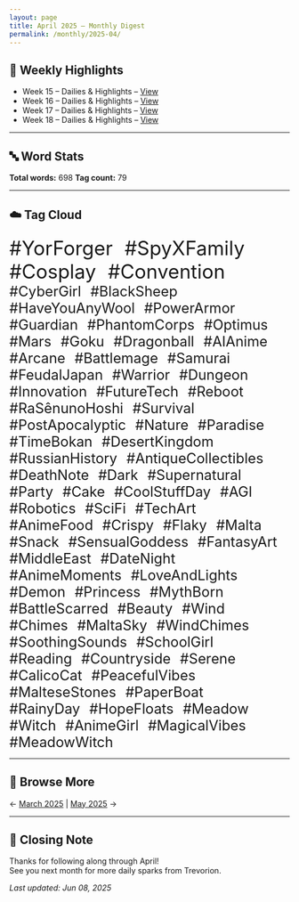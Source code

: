 ```yaml
---
layout: page
title: April 2025 – Monthly Digest
permalink: /monthly/2025-04/
---
```


## 📅 Weekly Highlights

- Week 15 – Dailies & Highlights – [View](/2025/04/07/week-15.html)
- Week 16 – Dailies & Highlights – [View](/2025/04/14/week-16.html)
- Week 17 – Dailies & Highlights – [View](/2025/04/21/week-17.html)
- Week 18 – Dailies & Highlights – [View](/2025/04/28/week-18.html)

---

## 🔤 Word Stats

**Total words:** 698
**Tag count:** 79

---

## ☁️ Tag Cloud

<span style="font-size: 2.5em; margin-right: 0.5em;">#YorForger</span>
<span style="font-size: 2.5em; margin-right: 0.5em;">#SpyXFamily</span>
<span style="font-size: 2.5em; margin-right: 0.5em;">#Cosplay</span>
<span style="font-size: 2.5em; margin-right: 0.5em;">#Convention</span>
<span style="font-size: 1.8em; margin-right: 0.5em;">#CyberGirl</span>
<span style="font-size: 1.8em; margin-right: 0.5em;">#BlackSheep</span>
<span style="font-size: 1.8em; margin-right: 0.5em;">#HaveYouAnyWool</span>
<span style="font-size: 1.8em; margin-right: 0.5em;">#PowerArmor</span>
<span style="font-size: 1.8em; margin-right: 0.5em;">#Guardian</span>
<span style="font-size: 1.8em; margin-right: 0.5em;">#PhantomCorps</span>
<span style="font-size: 1.8em; margin-right: 0.5em;">#Optimus</span>
<span style="font-size: 1.8em; margin-right: 0.5em;">#Mars</span>
<span style="font-size: 1.8em; margin-right: 0.5em;">#Goku</span>
<span style="font-size: 1.8em; margin-right: 0.5em;">#Dragonball</span>
<span style="font-size: 1.8em; margin-right: 0.5em;">#AIAnime</span>
<span style="font-size: 1.8em; margin-right: 0.5em;">#Arcane</span>
<span style="font-size: 1.8em; margin-right: 0.5em;">#Battlemage</span>
<span style="font-size: 1.8em; margin-right: 0.5em;">#Samurai</span>
<span style="font-size: 1.8em; margin-right: 0.5em;">#FeudalJapan</span>
<span style="font-size: 1.8em; margin-right: 0.5em;">#Warrior</span>
<span style="font-size: 1.8em; margin-right: 0.5em;">#Dungeon</span>
<span style="font-size: 1.8em; margin-right: 0.5em;">#Innovation</span>
<span style="font-size: 1.8em; margin-right: 0.5em;">#FutureTech</span>
<span style="font-size: 1.8em; margin-right: 0.5em;">#Reboot</span>
<span style="font-size: 1.8em; margin-right: 0.5em;">#RaSênunoHoshi</span>
<span style="font-size: 1.8em; margin-right: 0.5em;">#Survival</span>
<span style="font-size: 1.8em; margin-right: 0.5em;">#PostApocalyptic</span>
<span style="font-size: 1.8em; margin-right: 0.5em;">#Nature</span>
<span style="font-size: 1.8em; margin-right: 0.5em;">#Paradise</span>
<span style="font-size: 1.8em; margin-right: 0.5em;">#TimeBokan</span>
<span style="font-size: 1.8em; margin-right: 0.5em;">#DesertKingdom</span>
<span style="font-size: 1.8em; margin-right: 0.5em;">#RussianHistory</span>
<span style="font-size: 1.8em; margin-right: 0.5em;">#AntiqueCollectibles</span>
<span style="font-size: 1.8em; margin-right: 0.5em;">#DeathNote</span>
<span style="font-size: 1.8em; margin-right: 0.5em;">#Dark</span>
<span style="font-size: 1.8em; margin-right: 0.5em;">#Supernatural</span>
<span style="font-size: 1.8em; margin-right: 0.5em;">#Party</span>
<span style="font-size: 1.8em; margin-right: 0.5em;">#Cake</span>
<span style="font-size: 1.8em; margin-right: 0.5em;">#CoolStuffDay</span>
<span style="font-size: 1.8em; margin-right: 0.5em;">#AGI</span>
<span style="font-size: 1.8em; margin-right: 0.5em;">#Robotics</span>
<span style="font-size: 1.8em; margin-right: 0.5em;">#SciFi</span>
<span style="font-size: 1.8em; margin-right: 0.5em;">#TechArt</span>
<span style="font-size: 1.8em; margin-right: 0.5em;">#AnimeFood</span>
<span style="font-size: 1.8em; margin-right: 0.5em;">#Crispy</span>
<span style="font-size: 1.8em; margin-right: 0.5em;">#Flaky</span>
<span style="font-size: 1.8em; margin-right: 0.5em;">#Malta</span>
<span style="font-size: 1.8em; margin-right: 0.5em;">#Snack</span>
<span style="font-size: 1.8em; margin-right: 0.5em;">#SensualGoddess</span>
<span style="font-size: 1.8em; margin-right: 0.5em;">#FantasyArt</span>
<span style="font-size: 1.8em; margin-right: 0.5em;">#MiddleEast</span>
<span style="font-size: 1.8em; margin-right: 0.5em;">#DateNight</span>
<span style="font-size: 1.8em; margin-right: 0.5em;">#AnimeMoments</span>
<span style="font-size: 1.8em; margin-right: 0.5em;">#LoveAndLights</span>
<span style="font-size: 1.8em; margin-right: 0.5em;">#Demon</span>
<span style="font-size: 1.8em; margin-right: 0.5em;">#Princess</span>
<span style="font-size: 1.8em; margin-right: 0.5em;">#MythBorn</span>
<span style="font-size: 1.8em; margin-right: 0.5em;">#BattleScarred</span>
<span style="font-size: 1.8em; margin-right: 0.5em;">#Beauty</span>
<span style="font-size: 1.8em; margin-right: 0.5em;">#Wind</span>
<span style="font-size: 1.8em; margin-right: 0.5em;">#Chimes</span>
<span style="font-size: 1.8em; margin-right: 0.5em;">#MaltaSky</span>
<span style="font-size: 1.8em; margin-right: 0.5em;">#WindChimes</span>
<span style="font-size: 1.8em; margin-right: 0.5em;">#SoothingSounds</span>
<span style="font-size: 1.8em; margin-right: 0.5em;">#SchoolGirl</span>
<span style="font-size: 1.8em; margin-right: 0.5em;">#Reading</span>
<span style="font-size: 1.8em; margin-right: 0.5em;">#Countryside</span>
<span style="font-size: 1.8em; margin-right: 0.5em;">#Serene</span>
<span style="font-size: 1.8em; margin-right: 0.5em;">#CalicoCat</span>
<span style="font-size: 1.8em; margin-right: 0.5em;">#PeacefulVibes</span>
<span style="font-size: 1.8em; margin-right: 0.5em;">#MalteseStones</span>
<span style="font-size: 1.8em; margin-right: 0.5em;">#PaperBoat</span>
<span style="font-size: 1.8em; margin-right: 0.5em;">#RainyDay</span>
<span style="font-size: 1.8em; margin-right: 0.5em;">#HopeFloats</span>
<span style="font-size: 1.8em; margin-right: 0.5em;">#Meadow</span>
<span style="font-size: 1.8em; margin-right: 0.5em;">#Witch</span>
<span style="font-size: 1.8em; margin-right: 0.5em;">#AnimeGirl</span>
<span style="font-size: 1.8em; margin-right: 0.5em;">#MagicalVibes</span>
<span style="font-size: 1.8em; margin-right: 0.5em;">#MeadowWitch</span>

---

## 🔁 Browse More

← [March 2025](/monthly/2025-03/) | [May 2025](/monthly/2025-05/) →

---

## 🌟 Closing Note

Thanks for following along through April!  
See you next month for more daily sparks from Trevorion.

_Last updated: Jun 08, 2025_
